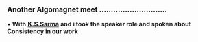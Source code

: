 
### Another Algomagnet meet .............................                    

• **With**   [**K.S.Sarma**](https://github.com/cleanhand/phase-1-BHAGYASREE200/blob/main/Algomagnet%20meets/AlgomagnetMeet%20K.S.Sarma.md)   **and i took the speaker role and spoken about Consistency in our work**
